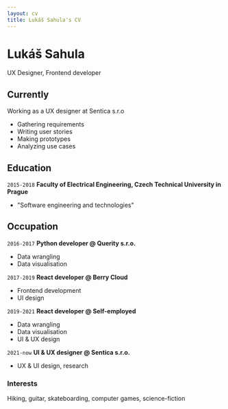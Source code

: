 ```yaml
---
layout: cv
title: Lukáš Sahula's CV
---
```

# Lukáš Sahula
UX Designer, Frontend developer

## Currently

Working as a UX designer at Sentica s.r.o

- Gathering requirements
- Writing user stories
- Making prototypes
- Analyzing use cases

## Education

`2015-2018`
__Faculty of Electrical Engineering, Czech Technical University in Prague__

- "Software engineering and technologies"


## Occupation

`2016-2017`
__Python developer @ Querity s.r.o.__

- Data wrangling
- Data visualisation

`2017-2019`
__React developer @ Berry Cloud__

- Frontend development
- UI design

`2019-2021`
__React developer @ Self-employed__

- Data wrangling
- Data visualisation
- UI & UX design

`2021-now`
__UI & UX designer @ Sentica s.r.o.__

- UX & UI design, research

### Interests

Hiking, guitar, skateboarding, computer games, science-fiction
